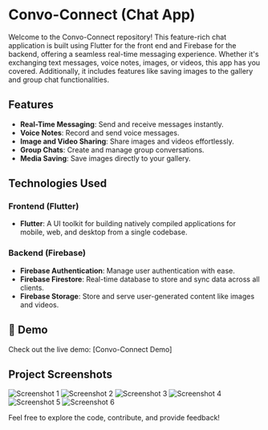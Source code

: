# Convo-Connect (Chat App)

Welcome to the Convo-Connect repository! This feature-rich chat application is built using Flutter for the front end and Firebase for the backend, offering a seamless real-time messaging experience. Whether it's exchanging text messages, voice notes, images, or videos, this app has you covered. Additionally, it includes features like saving images to the gallery and group chat functionalities.

## Features

- **Real-Time Messaging**: Send and receive messages instantly.
- **Voice Notes**: Record and send voice messages.
- **Image and Video Sharing**: Share images and videos effortlessly.
- **Group Chats**: Create and manage group conversations.
- **Media Saving**: Save images directly to your gallery.

## Technologies Used

### Frontend (Flutter)

- **Flutter**: A UI toolkit for building natively compiled applications for mobile, web, and desktop from a single codebase.

### Backend (Firebase)

- **Firebase Authentication**: Manage user authentication with ease.
- **Firebase Firestore**: Real-time database to store and sync data across all clients.
- **Firebase Storage**: Store and serve user-generated content like images and videos.

## 🚀 Demo

Check out the live demo: [Convo-Connect Demo]

## Project Screenshots

![Screenshot 1](https://i.postimg.cc/7LSHPQf0/Screenshot-2024-06-12-022009.png)
![Screenshot 2](https://i.postimg.cc/qR0kNX3Y/Screenshot-2024-06-12-022944.png)
![Screenshot 3](https://i.postimg.cc/NGdg0XfJ/Screenshot-2024-06-12-024720.png)
![Screenshot 4](https://i.postimg.cc/PJ5T4XKQ/Screenshot-2024-06-12-024740.png)
![Screenshot 5](https://i.postimg.cc/brV8V7Bc/Screenshot-2024-06-12-024813.png)
![Screenshot 6](https://i.postimg.cc/ZRcJpBPq/Screenshot-2024-06-12-024826.png)

Feel free to explore the code, contribute, and provide feedback!
